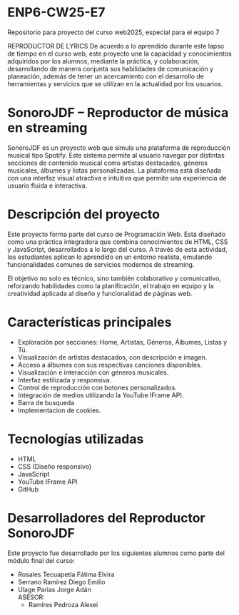 # ENP6-CW25-E7
Repositorio para proyecto del curso web2025, especial para el equipo 7

REPRODUCTOR DE LYRICS
De acuerdo a lo aprendido durante este lapso de tiempo en el curso web, este proyecto une la capacidad y conocimientos adquiridos por los alumnos, mediante la práctica, y colaboración, desarrollando de manera conjunta sus habilidades de comunicación y planeación, además de tener un acercamiento con el desarrollo de herramientas y servicios que se utilizan en la actualidad por los usuarios.

# SonoroJDF – Reproductor de música en streaming

SonoroJDF es un proyecto web que simula una plataforma de reproducción musical tipo Spotify. Este sistema permite al usuario navegar por distintas secciones de contenido musical como artistas destacados, géneros musicales, álbumes y listas personalizadas. La plataforma está diseñada con una interfaz visual atractiva e intuitiva que permite una experiencia de usuario fluida e interactiva.

# Descripción del proyecto

Este proyecto forma parte del curso de Programación Web. Está diseñado como una práctica integradora que combina conocimientos de HTML, CSS y JavaScript, desarrollados a lo largo del curso. A través de esta actividad, los estudiantes aplican lo aprendido en un entorno realista, emulando funcionalidades comunes de servicios modernos de streaming.

El objetivo no solo es técnico, sino también colaborativo y comunicativo, reforzando habilidades como la planificación, el trabajo en equipo y la creatividad aplicada al diseño y funcionalidad de páginas web.

# Características principales

- Exploración por secciones: Home, Artistas, Géneros, Álbumes, Listas y Tú.
- Visualización de artistas destacados, con descripción e imagen.
- Acceso a álbumes con sus respectivas canciones disponibles.
- Visualización e interacción con géneros musicales.
- Interfaz estilizada y responsiva.
- Control de reproducción con botones personalizados.
- Integración de medios utilizando la YouTube IFrame API.
- Barra de busqueda
- Implementacion de cookies.

# Tecnologías utilizadas

- HTML
- CSS (Diseño responsivo)
- JavaScript
- YouTube IFrame API
- GitHub

# Desarrolladores del Reproductor SonoroJDF

Este proyecto fue desarrollado por los siguientes alumnos como parte del módulo final del curso:

- Rosales Tecuapetla Fátima Elvira  
- Serrano Ramírez Diego Emilio  
- Ulage Parias Jorge Adán  
ASESOR:
  - Ramíres Pedroza Alexei


